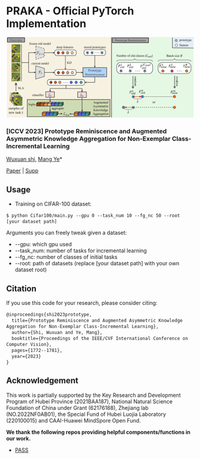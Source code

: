 # PRAKA - Official PyTorch Implementation
![](./framework.jpg)

### [ICCV 2023] Prototype Reminiscence and Augmented Asymmetric Knowledge Aggregation for Non-Exemplar Class-Incremental Learning

[Wuxuan shi](https://scholar.google.com/citations?user=p5jF5dAAAAAJ&hl=zh-CN&oi=ao), [Mang Ye](https://marswhu.github.io/)*

[Paper](https://openaccess.thecvf.com/content/ICCV2023/papers/Shi_Prototype_Reminiscence_and_Augmented_Asymmetric_Knowledge_Aggregation_for_Non-Exemplar_Class-Incremental_ICCV_2023_paper.pdf) | [Supp](https://openaccess.thecvf.com/content/ICCV2023/supplemental/Shi_Prototype_Reminiscence_and_ICCV_2023_supplemental.pdf)

## Usage

* Training on CIFAR-100 dataset:

```
$ python Cifar100/main.py --gpu 0 --task_num 10 --fg_nc 50 --root [your dataset path]
```
Arguments you can freely tweak given a dataset:

* --gpu: which gpu used
* --task_num: number of tasks for incremental learning
* --fg_nc: number of classes of initial tasks
* --root: path of datasets (replace [your dataset path] with your own dataset root)


## Citation
If you use this code for your research, please consider citing:

```
@inproceedings{shi2023prototype,
  title={Prototype Reminiscence and Augmented Asymmetric Knowledge Aggregation for Non-Exemplar Class-Incremental Learning},
  author={Shi, Wuxuan and Ye, Mang},
  booktitle={Proceedings of the IEEE/CVF International Conference on Computer Vision},
  pages={1772--1781},
  year={2023}
}
```

## Acknowledgement

This work is partially supported by the Key Research and Development Program of Hubei Province (2021BAA187), National Natural Science Foundation of China under Grant (62176188), Zhejiang lab (NO.2022NF0AB01), the Special Fund of Hubei Luojia Laboratory (220100015) and CAAI-Huawei MindSpore Open Fund.

**We thank the following repos providing helpful components/functions in our work.**
* [PASS](https://github.com/Impression2805/CVPR21_PASS)
